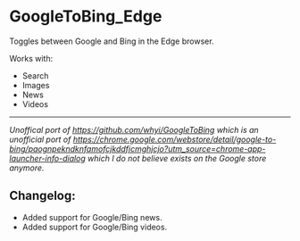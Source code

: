 # GoogleToBing_Edge

Toggles between Google and Bing in the Edge browser.

Works with:
* Search
* Images
* News
* Videos

---

_Unoffical port of https://github.com/whyi/GoogleToBing which is an unofficial port of https://chrome.google.com/webstore/detail/google-to-bing/paognpekndknfamofcjkddficmghjcjo?utm_source=chrome-app-launcher-info-dialog which I do not believe exists on the Google store anymore._


## Changelog:
* Added support for Google/Bing news.
* Added support for Google/Bing videos.





